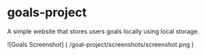 # goals-project
A simple website that stores users goals locally using local storage.

![Goals Screenshot] (
        /goal-project/screenshots/screenshot.png
      )
